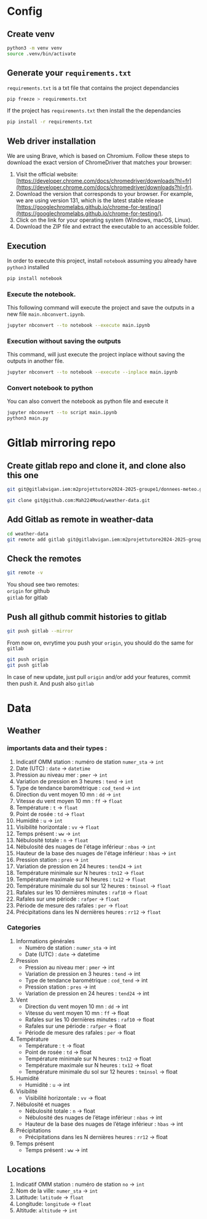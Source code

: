 # Config

## Create venv

```bash
python3 -m venv venv
source .venv/bin/activate
```

## Generate your `requirements.txt`

`requirements.txt` is a txt file that contains the project dependancies

```bash
pip freeze > requirements.txt
```

If the project has `requirements.txt` then install the the dependancies

```bash
pip install -r requirements.txt
```

## Web driver installation

We are using Brave, which is based on Chromium. Follow these steps to download the exact version of ChromeDriver that matches your browser:

1. Visit the official website: [https://developer.chrome.com/docs/chromedriver/downloads?hl=fr](https://developer.chrome.com/docs/chromedriver/downloads?hl=fr).
2. Download the version that corresponds to your browser. For example, we are using version 131, which is the latest stable release [https://googlechromelabs.github.io/chrome-for-testing/](https://googlechromelabs.github.io/chrome-for-testing/).
3. Click on the link for your operating system (Windows, macOS, Linux).
4. Download the ZIP file and extract the executable to an accessible folder.

## Execution

In order to execute this project, install `notebook` assuming you already have `python3` installed

```bash
pip install notebook
```

### Execute the notebook.

This following command will execute the project and save the outputs in a new file `main.nbconvert.ipynb`.

```bash
jupyter nbconvert --to notebook --execute main.ipynb
```

### Execution without saving the outputs

This command, will just execute the project inplace without saving the outputs in another file.

```bash
jupyter nbconvert --to notebook --execute --inplace main.ipynb
```

### Convert notebook to python

You can also convert the notebook as python file and execute it

```bash
jupyter nbconvert --to script main.ipynb
python3 main.py
```

# Gitlab mirroring repo

## Create gitlab repo and clone it, and clone also this one

```bash
git git@gitlabvigan.iem:m2projettutore2024-2025-groupe1/donnees-meteo.git

git clone git@github.com:Mah224Moud/weather-data.git
```

## Add Gitlab as remote in weather-data

```bash
cd weather-data
git remote add gitlab git@gitlabvigan.iem:m2projettutore2024-2025-groupe1/donnees-meteo.git
```

## Check the remotes

```bash
git remote -v
```

You shoud see two remotes:  
`origin` for github  
`gitlab` for gitlab

## Push all github commit histories to gitlab

```bash
git push gitlab --mirror
```

From now on, evrytime you push your `origin`, you should do the same for `gitlab`

```bash
git push origin
git push gitlab
```

In case of new update, just pull `origin` and/or add your features, commit then push it. And push also `gitlab`

# Data

## Weather

### importants data and their types :

1. Indicatif OMM station : numéro de station `numer_sta` -> `int`
2. Date (UTC) : `date` -> `datetime`
3. Pression au niveau mer : `pmer` -> `int`
4. Variation de pression en 3 heures : `tend` -> `int`
5. Type de tendance barométrique : `cod_tend` -> `int`
6. Direction du vent moyen 10 mn : `dd` -> `int`
7. Vitesse du vent moyen 10 mn : `ff` -> `float`
8. Température : `t` -> `float`
9. Point de rosée : `td` -> `float`
10. Humidité : `u` -> `int`
11. Visibilité horizontale : `vv` -> `float`
12. Temps présent : `ww` -> `int`
13. Nébulosité totale : `n` -> `float`
14. Nébulosité des nuages de l'étage inférieur : `nbas` -> `int`
15. Hauteur de la base des nuages de l'étage inférieur : `hbas` -> `int`
16. Pression station : `pres` -> `int`
17. Variation de pression en 24 heures : `tend24` -> `int`
18. Température minimale sur N heures : `tn12` -> `float`
19. Température maximale sur N heures : `tx12` -> `float`
20. Température minimale du sol sur 12 heures : `tminsol` -> `float`
21. Rafales sur les 10 dernières minutes : `raf10` -> `float`
22. Rafales sur une période : `rafper` -> `float`
23. Période de mesure des rafales : `per` -> `float`
24. Précipitations dans les N dernières heures : `rr12` -> `float`

### Categories

1. Informations générales
   - Numéro de station : `numer_sta` -> int
   - Date (UTC) : `date` -> datetime
2. Pression
   - Pression au niveau mer : `pmer` -> int
   - Variation de pression en 3 heures : `tend` -> int
   - Type de tendance barométrique : `cod_tend` -> int
   - Pression station : `pres` -> int
   - Variation de pression en 24 heures : `tend24` -> int
3. Vent
   - Direction du vent moyen 10 mn : `dd` -> int
   - Vitesse du vent moyen 10 mn : `ff` -> float
   - Rafales sur les 10 dernières minutes : `raf10` -> float
   - Rafales sur une période : `rafper` -> float
   - Période de mesure des rafales : `per` -> float
4. Température
   - Température : `t` -> float
   - Point de rosée : `td` -> float
   - Température minimale sur N heures : `tn12` -> float
   - Température maximale sur N heures : `tx12` -> float
   - Température minimale du sol sur 12 heures : `tminsol` -> float
5. Humidité
   - Humidité : `u` -> int
6. Visibilité
   - Visibilité horizontale : `vv` -> float
7. Nébulosité et nuages
   - Nébulosité totale : `n` -> float
   - Nébulosité des nuages de l’étage inférieur : `nbas` -> int
   - Hauteur de la base des nuages de l’étage inférieur : `hbas` -> int
8. Précipitations
   - Précipitations dans les N dernières heures : `rr12` -> float
9. Temps présent
   - Temps présent : `ww` -> int

## Locations

1. Indicatif OMM station : numéro de station `no` -> `int`
1. Nom de la ville: `numer_sta` -> `int`
1. Latitude: `latitude` -> `float`
1. Longitude: `longitude` -> `float`
1. Altitude: `altitude` -> `int`
